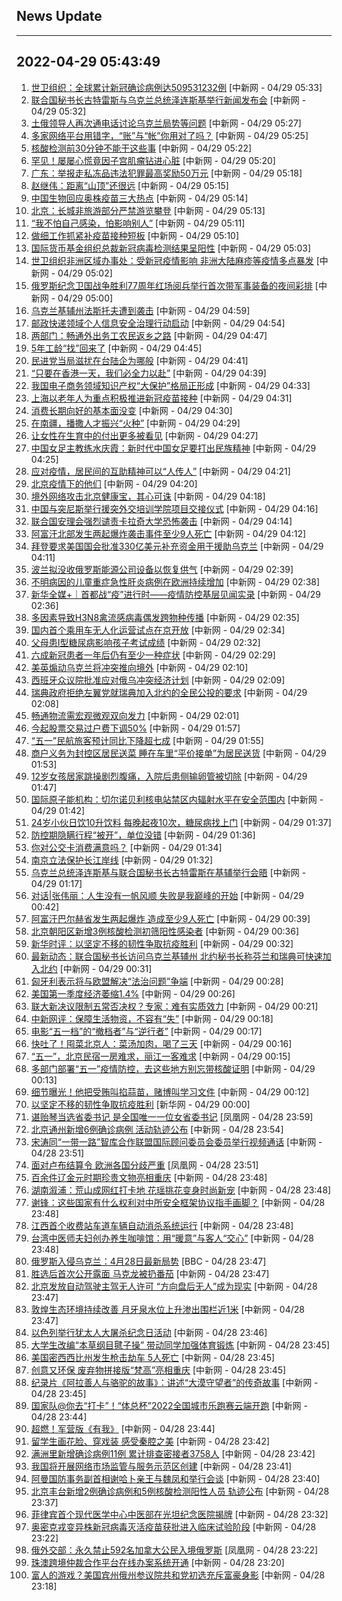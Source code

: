 ## News Update
---
2022-04-29 05:43:49
---
1. <a target="_blank" href="http://www.chinanews.com//gj/2022/04-29/9742535.shtml">世卫组织：全球累计新冠确诊病例达509531232例</a> [中新网 - 04/29 05:33]
2. <a target="_blank" href="http://www.chinanews.com//gj/2022/04-29/9742534.shtml">联合国秘书长古特雷斯与乌克兰总统泽连斯基举行新闻发布会</a> [中新网 - 04/29 05:32]
3. <a target="_blank" href="http://www.chinanews.com//gj/2022/04-29/9742533.shtml">土俄领导人再次通电话讨论乌克兰局势等问题</a> [中新网 - 04/29 05:27]
4. <a target="_blank" href="http://www.chinanews.com//sh/2022/04-29/9742532.shtml">多家网络平台用错字，“账”与“帐”你用对了吗？</a> [中新网 - 04/29 05:25]
5. <a target="_blank" href="http://www.chinanews.com//sh/2022/04-29/9742531.shtml">核酸检测前30分钟不能干这些事</a> [中新网 - 04/29 05:22]
6. <a target="_blank" href="http://www.chinanews.com//sh/2022/04-29/9742530.shtml">罕见！屡屡心慌竟因子宫肌瘤钻进心脏</a> [中新网 - 04/29 05:20]
7. <a target="_blank" href="http://www.chinanews.com//sh/2022/04-29/9742529.shtml">广东：举报走私冻品违法犯罪最高奖励50万元</a> [中新网 - 04/29 05:18]
8. <a target="_blank" href="http://www.chinanews.com//ty/2022/04-29/9742528.shtml">赵继伟：距离“山顶”还很远</a> [中新网 - 04/29 05:15]
9. <a target="_blank" href="http://www.chinanews.com//sh/2022/04-29/9742527.shtml">中国生物回应奥株疫苗三大热点</a> [中新网 - 04/29 05:14]
10. <a target="_blank" href="http://www.chinanews.com//sh/2022/04-29/9742526.shtml">北京：长城非旅游部分严禁游览攀登</a> [中新网 - 04/29 05:13]
11. <a target="_blank" href="http://www.chinanews.com//sh/2022/04-29/9742525.shtml">“我不怕自己感染，怕影响别人”</a> [中新网 - 04/29 05:11]
12. <a target="_blank" href="http://www.chinanews.com//sh/2022/04-29/9742524.shtml">做细工作抓紧补疫苗接种短板</a> [中新网 - 04/29 05:10]
13. <a target="_blank" href="http://www.chinanews.com//gj/2022/04-29/9742523.shtml">国际货币基金组织总裁新冠病毒检测结果呈阳性</a> [中新网 - 04/29 05:03]
14. <a target="_blank" href="http://www.chinanews.com//gj/2022/04-29/9742522.shtml">世卫组织非洲区域办事处：受新冠疫情影响 非洲大陆麻疹等疫情多点暴发</a> [中新网 - 04/29 05:02]
15. <a target="_blank" href="http://www.chinanews.com//gj/2022/04-29/9742521.shtml">俄罗斯纪念卫国战争胜利77周年红场阅兵举行首次带军事装备的夜间彩排</a> [中新网 - 04/29 05:00]
16. <a target="_blank" href="http://www.chinanews.com//gj/2022/04-29/9742520.shtml">乌克兰基辅州法斯托夫遭到袭击</a> [中新网 - 04/29 04:59]
17. <a target="_blank" href="http://www.chinanews.com//sh/2022/04-29/9742519.shtml">邮政快递领域个人信息安全治理行动启动</a> [中新网 - 04/29 04:54]
18. <a target="_blank" href="http://www.chinanews.com//gn/2022/04-29/9742518.shtml">两部门：畅通外出务工农民返乡之路</a> [中新网 - 04/29 04:47]
19. <a target="_blank" href="http://www.chinanews.com//gn/2022/04-29/9742517.shtml">5年工龄“找”回来了</a> [中新网 - 04/29 04:45]
20. <a target="_blank" href="http://www.chinanews.com//tw/2022/04-29/9742516.shtml">民进党当局滋扰在台陆企为哪般</a> [中新网 - 04/29 04:41]
21. <a target="_blank" href="http://www.chinanews.com//ga/2022/04-29/9742515.shtml">“只要在香港一天，我们必全力以赴”</a> [中新网 - 04/29 04:39]
22. <a target="_blank" href="http://www.chinanews.com//sh/2022/04-29/9742514.shtml">我国电子商务领域知识产权“大保护”格局正形成</a> [中新网 - 04/29 04:33]
23. <a target="_blank" href="http://www.chinanews.com//sh/2022/04-29/9742513.shtml">上海以老年人为重点积极推进新冠疫苗接种</a> [中新网 - 04/29 04:31]
24. <a target="_blank" href="http://www.chinanews.com//sh/2022/04-29/9742512.shtml">消费长期向好的基本面没变</a> [中新网 - 04/29 04:30]
25. <a target="_blank" href="http://www.chinanews.com//sh/2022/04-29/9742511.shtml">在南疆，播撒人才振兴“火种”</a> [中新网 - 04/29 04:29]
26. <a target="_blank" href="http://www.chinanews.com//sh/2022/04-29/9742510.shtml">让女性在生育中的付出更多被看见</a> [中新网 - 04/29 04:27]
27. <a target="_blank" href="http://www.chinanews.com//ty/2022/04-29/9742509.shtml">中国女足主教练水庆霞：新时代中国女足要打出民族精神</a> [中新网 - 04/29 04:25]
28. <a target="_blank" href="http://www.chinanews.com//sh/2022/04-29/9742508.shtml">应对疫情，居民间的互助精神可以“人传人”</a> [中新网 - 04/29 04:21]
29. <a target="_blank" href="http://www.chinanews.com//sh/2022/04-29/9742507.shtml">北京疫情下的他们</a> [中新网 - 04/29 04:20]
30. <a target="_blank" href="http://www.chinanews.com//sh/2022/04-29/9742506.shtml">境外网络攻击北京健康宝，其心可诛</a> [中新网 - 04/29 04:18]
31. <a target="_blank" href="http://www.chinanews.com//gn/2022/04-29/9742505.shtml">中国与突尼斯举行援突外交培训学院项目交接仪式</a> [中新网 - 04/29 04:16]
32. <a target="_blank" href="http://www.chinanews.com//gj/2022/04-29/9742504.shtml">联合国安理会强烈谴责卡拉奇大学恐怖袭击</a> [中新网 - 04/29 04:14]
33. <a target="_blank" href="http://www.chinanews.com//gj/2022/04-29/9742503.shtml">阿富汗北部发生两起爆炸袭击事件至少9人死亡</a> [中新网 - 04/29 04:12]
34. <a target="_blank" href="http://www.chinanews.com//gj/2022/04-29/9742502.shtml">拜登要求美国国会批准330亿美元补充资金用于援助乌克兰</a> [中新网 - 04/29 04:11]
35. <a target="_blank" href="http://www.chinanews.com//gj/2022/04-29/9742501.shtml">波兰拟没收俄罗斯能源公司设备以恢复供气</a> [中新网 - 04/29 02:39]
36. <a target="_blank" href="http://www.chinanews.com//gj/2022/04-29/9742500.shtml">不明病因的儿童重症急性肝炎病例在欧洲持续增加</a> [中新网 - 04/29 02:38]
37. <a target="_blank" href="http://www.chinanews.com//sh/2022/04-29/9742499.shtml">新华全媒+｜首都战“疫”进行时——疫情防控基层见闻实录</a> [中新网 - 04/29 02:36]
38. <a target="_blank" href="http://www.chinanews.com//sh/2022/04-29/9742498.shtml">多因素导致H3N8禽流感病毒偶发跨物种传播</a> [中新网 - 04/29 02:35]
39. <a target="_blank" href="http://www.chinanews.com//sh/2022/04-29/9742497.shtml">国内首个乘用车无人化运营试点在京开放</a> [中新网 - 04/29 02:34]
40. <a target="_blank" href="http://www.chinanews.com//sh/2022/04-29/9742496.shtml">父母患Ι型糖尿病影响孩子考试成绩</a> [中新网 - 04/29 02:32]
41. <a target="_blank" href="http://www.chinanews.com//gj/2022/04-29/9742495.shtml">六成新冠患者一年后仍有至少一种症状</a> [中新网 - 04/29 02:29]
42. <a target="_blank" href="http://www.chinanews.com//gj/2022/04-29/9742494.shtml">美英煽动乌克兰将冲突推向境外</a> [中新网 - 04/29 02:10]
43. <a target="_blank" href="http://www.chinanews.com//gj/2022/04-29/9742493.shtml">西班牙众议院批准应对俄乌冲突经济计划</a> [中新网 - 04/29 02:09]
44. <a target="_blank" href="http://www.chinanews.com//gj/2022/04-29/9742492.shtml">瑞典政府拒绝左翼党就瑞典加入北约的全民公投的要求</a> [中新网 - 04/29 02:08]
45. <a target="_blank" href="http://www.chinanews.com//sh/2022/04-29/9742491.shtml">畅通物流需宏观微观双向发力</a> [中新网 - 04/29 02:01]
46. <a target="_blank" href="http://www.chinanews.com//cj/2022/04-29/9742490.shtml">今起股票交易过户费下调50%</a> [中新网 - 04/29 01:57]
47. <a target="_blank" href="http://www.chinanews.com//sh/2022/04-29/9742489.shtml">“五一”民航旅客预计同比下降超七成</a> [中新网 - 04/29 01:55]
48. <a target="_blank" href="http://www.chinanews.com//sh/2022/04-29/9742488.shtml">商户义务为封控区居民送菜 睡在车里“平价接单”为居民送货</a> [中新网 - 04/29 01:53]
49. <a target="_blank" href="http://www.chinanews.com//sh/2022/04-29/9742487.shtml">12岁女孩居家跳操剧烈腹痛，入院后患侧输卵管被切除</a> [中新网 - 04/29 01:47]
50. <a target="_blank" href="http://www.chinanews.com//sh/2022/04-29/9742486.shtml">国际原子能机构：切尔诺贝利核电站禁区内辐射水平在安全范围内</a> [中新网 - 04/29 01:42]
51. <a target="_blank" href="http://www.chinanews.com//sh/2022/04-29/9742485.shtml">24岁小伙日饮10升饮料 每晚起夜10次，糖尿病找上门</a> [中新网 - 04/29 01:37]
52. <a target="_blank" href="http://www.chinanews.com//sh/2022/04-29/9742484.shtml">防控期隐瞒行程“被开”，单位没错</a> [中新网 - 04/29 01:36]
53. <a target="_blank" href="http://www.chinanews.com//sh/2022/04-29/9742483.shtml">你对公交卡消费满意吗？</a> [中新网 - 04/29 01:34]
54. <a target="_blank" href="http://www.chinanews.com//sh/2022/04-29/9742482.shtml">南京立法保护长江岸线</a> [中新网 - 04/29 01:32]
55. <a target="_blank" href="http://www.chinanews.com//gj/2022/04-29/9742481.shtml">乌克兰总统泽连斯基与联合国秘书长古特雷斯在基辅举行会晤</a> [中新网 - 04/29 01:17]
56. <a target="_blank" href="http://www.chinanews.com//ty/2022/04-29/9742480.shtml">对话|张伟丽：人生没有一帆风顺 失败是我巅峰的开始</a> [中新网 - 04/29 00:42]
57. <a target="_blank" href="http://www.chinanews.com//gj/2022/04-29/9742479.shtml">阿富汗巴尔赫省发生两起爆炸 造成至少9人死亡</a> [中新网 - 04/29 00:39]
58. <a target="_blank" href="http://www.chinanews.com//sh/2022/04-29/9742478.shtml">北京朝阳区新增3例核酸检测初筛阳性感染者</a> [中新网 - 04/29 00:36]
59. <a target="_blank" href="http://www.chinanews.com//gn/2022/04-29/9742477.shtml">新华时评：以坚定不移的韧性争取抗疫胜利</a> [中新网 - 04/29 00:32]
60. <a target="_blank" href="http://www.chinanews.com//gj/2022/04-29/9742476.shtml">最新动态：联合国秘书长访问乌克兰基辅州 北约秘书长称芬兰和瑞典可快速加入北约</a> [中新网 - 04/29 00:31]
61. <a target="_blank" href="http://www.chinanews.com//gn/2022/04-29/9742475.shtml">匈牙利表示将与欧盟解决“法治问题”争端</a> [中新网 - 04/29 00:28]
62. <a target="_blank" href="http://www.chinanews.com//gj/2022/04-29/9742474.shtml">美国第一季度经济萎缩1.4%</a> [中新网 - 04/29 00:26]
63. <a target="_blank" href="http://www.chinanews.com//gj/2022/04-29/9742472.shtml">联大新决议限制五常否决权？专家：难有实质效力</a> [中新网 - 04/29 00:21]
64. <a target="_blank" href="http://www.chinanews.com//sh/2022/04-29/9742470.shtml">中新网评：保障生活物资，不容有“失”</a> [中新网 - 04/29 00:18]
65. <a target="_blank" href="http://www.chinanews.com//cj/2022/04-29/9742469.shtml">电影“五一档”的“撤档者”与“逆行者”</a> [中新网 - 04/29 00:17]
66. <a target="_blank" href="http://www.chinanews.com//cj/2022/04-29/9742466.shtml">快吐了！囤菜北京人：菜汤加肉，喝了三天</a> [中新网 - 04/29 00:16]
67. <a target="_blank" href="http://www.chinanews.com//cj/2022/04-29/9742467.shtml">“五一”，北京民宿一房难求，丽江一客难求</a> [中新网 - 04/29 00:15]
68. <a target="_blank" href="http://www.chinanews.com//cj/2022/04-29/9742468.shtml">多部门部署“五一”疫情防控，去这些地方别忘带核酸证明</a> [中新网 - 04/29 00:13]
69. <a target="_blank" href="http://www.chinanews.com//gn/2022/04-29/9742471.shtml">细节曝光！他把受贿叫掐蒜苗，赌博叫学习文件</a> [中新网 - 04/29 00:12]
70. <a target="_blank" href="http://www.news.cn/politics/2022-04/29/c_1128606421.htm">以坚定不移的韧性争取抗疫胜利</a> [新华网 - 04/29 00:00]
71. <a target="_blank" href="https://news.ifeng.com/c/8FafRYkJHt2">谌贻琴当选省委书记 是全国唯一一位女省委书记</a> [凤凰网 - 04/28 23:59]
72. <a target="_blank" href="http://www.chinanews.com//sh/2022/04-28/9742465.shtml">北京通州新增6例确诊病例 活动轨迹公布</a> [中新网 - 04/28 23:54]
73. <a target="_blank" href="http://www.chinanews.com//gn/2022/04-28/9742464.shtml">宋涛同“一带一路”智库合作联盟国际顾问委员会委员举行视频通话</a> [中新网 - 04/28 23:51]
74. <a target="_blank" href="https://news.ifeng.com/c/8FaiJFIjNGY">面对卢布结算令 欧洲各国分歧严重</a> [凤凰网 - 04/28 23:51]
75. <a target="_blank" href="http://www.chinanews.com//shipin/cns-d/2022/04-28/news924671.shtml">百余件辽金元时期珍贵文物亮相重庆</a> [中新网 - 04/28 23:48]
76. <a target="_blank" href="http://www.chinanews.com//shipin/cns-d/2022/04-28/news924670.shtml">湖南溆浦：荒山成网红打卡地 花瑶挑花变身时尚新宠</a> [中新网 - 04/28 23:48]
77. <a target="_blank" href="http://www.chinanews.com//shipin/cns-d/2022/04-28/news924668.shtml">谢锋：这些国家有什么权利对中所安全框架协议指手画脚？</a> [中新网 - 04/28 23:48]
78. <a target="_blank" href="http://www.chinanews.com//shipin/cns-d/2022/04-28/news924669.shtml">江西首个收费站车道车辆自动消杀系统运行</a> [中新网 - 04/28 23:48]
79. <a target="_blank" href="http://www.chinanews.com//shipin/cns/2022/04-28/news924672.shtml">台湾中医师夫妇创办养生咖啡馆：用“暖意”与客人“交心”</a> [中新网 - 04/28 23:48]
80. <a target="_blank" href="https://www.bbc.com/zhongwen/simp/world-61256555?at_medium=RSS&amp;at_campaign=KARANGA">俄罗斯入侵乌克兰：4月28日最新局势</a> [BBC - 04/28 23:47]
81. <a target="_blank" href="http://www.chinanews.com//shipin/cns-d/2022/04-28/news924661.shtml">胜选后首次公开露面 马克龙被扔番茄</a> [中新网 - 04/28 23:47]
82. <a target="_blank" href="http://www.chinanews.com//shipin/cns-d/2022/04-28/news924658.shtml">北京发放自动驾驶主驾无人许可 “方向盘后无人”成为现实</a> [中新网 - 04/28 23:47]
83. <a target="_blank" href="http://www.chinanews.com//shipin/cns-d/2022/04-28/news924657.shtml">敦煌生态环境持续改善 月牙泉水位上升渗出围栏近1米</a> [中新网 - 04/28 23:47]
84. <a target="_blank" href="http://www.chinanews.com//shipin/cns-d/2022/04-28/news924662.shtml">以色列举行犹太人大屠杀纪念日活动</a> [中新网 - 04/28 23:46]
85. <a target="_blank" href="http://www.chinanews.com//shipin/cns-d/2022/04-28/news924656.shtml">大学生改编“本草纲目毽子操” 带动同学加强体育锻炼</a> [中新网 - 04/28 23:45]
86. <a target="_blank" href="http://www.chinanews.com//shipin/cns-d/2022/04-28/news924663.shtml">美国密西西比州发生枪击劫车 5人死亡</a> [中新网 - 04/28 23:45]
87. <a target="_blank" href="http://www.chinanews.com//shipin/cns-d/2022/04-28/news924665.shtml">创意又环保 废弃物拼接版“梵高”亮相重庆</a> [中新网 - 04/28 23:45]
88. <a target="_blank" href="http://www.chinanews.com//shipin/cns-d/2022/04-28/news924664.shtml">纪录片《阿拉善人与骆驼的故事》：讲述“大漠守望者”的传奇故事</a> [中新网 - 04/28 23:45]
89. <a target="_blank" href="http://www.chinanews.com//shipin/cns-d/2022/04-28/news924666.shtml">国家队@你去“打卡”！“体总杯”2022全国城市乐跑赛云端开跑</a> [中新网 - 04/28 23:44]
90. <a target="_blank" href="http://www.chinanews.com//shipin/cns-d/2022/04-28/news924667.shtml">超燃！军营版《有我》</a> [中新网 - 04/28 23:44]
91. <a target="_blank" href="http://www.chinanews.com//shipin/cns-d/2022/04-28/news924659.shtml">留学生画花脸、穿戏装 感受秦腔之美</a> [中新网 - 04/28 23:42]
92. <a target="_blank" href="http://www.chinanews.com//shipin/cns-d/2022/04-28/news924660.shtml">满洲里新增确诊病例11例 累计排查密接者3758人</a> [中新网 - 04/28 23:42]
93. <a target="_blank" href="http://www.chinanews.com//gn/2022/04-28/9742446.shtml">我国将开展网络市场监管与服务示范区创建</a> [中新网 - 04/28 23:41]
94. <a target="_blank" href="http://www.chinanews.com//gn/2022/04-28/9742445.shtml">阿曼国防事务副首相谢哈卜亲王与魏凤和举行会谈</a> [中新网 - 04/28 23:40]
95. <a target="_blank" href="http://www.chinanews.com//sh/2022/04-28/9742444.shtml">北京丰台新增2例确诊病例和5例核酸检测阳性人员 轨迹公布</a> [中新网 - 04/28 23:37]
96. <a target="_blank" href="http://www.chinanews.com//gj/2022/04-28/9742443.shtml">菲律宾首个现代医学中心中医部在光坦纪念医院揭牌</a> [中新网 - 04/28 23:32]
97. <a target="_blank" href="http://www.chinanews.com//sh/2022/04-28/9742442.shtml">奥密克戎变异株新冠病毒灭活疫苗获批进入临床试验阶段</a> [中新网 - 04/28 23:22]
98. <a target="_blank" href="https://news.ifeng.com/c/8FahLtKzWwy">俄外交部：永久禁止592名加拿大公民入境俄罗斯</a> [凤凰网 - 04/28 23:22]
99. <a target="_blank" href="http://www.chinanews.com//ga/2022/04-28/9742440.shtml">珠澳跨境仲裁合作平台在线办案系统开通</a> [中新网 - 04/28 23:20]
100. <a target="_blank" href="http://www.chinanews.com//gj/2022/04-28/9742439.shtml">富人的游戏？美国宾州俄州参议院共和党初选充斥富豪身影</a> [中新网 - 04/28 23:18]
